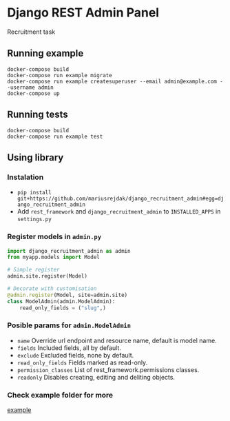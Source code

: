 # Django REST Admin Panel
Recruitment task

## Running example
```
docker-compose build
docker-compose run example migrate
docker-compose run example createsuperuser --email admin@example.com --username admin
docker-compose up
```

## Running tests
```
docker-compose build
docker-compose run example test
```

## Using library
### Instalation
* `pip install git+https://github.com/mariusrejdak/django_recruitment_admin#egg=django_recruitment_admin`
* Add `rest_framework` and `django_recruitment_admin` to `INSTALLED_APPS` in `settings.py`

### Register models in `admin.py`
```python
import django_recruitment_admin as admin
from myapp.models import Model

# Simple register
admin.site.register(Model)

# Decorate with customisation
@admin.register(Model, site=admin.site)
class ModelAdmin(admin.ModelAdmin):
    read_only_fields = ("slug",)
```

### Posible params for `admin.ModelAdmin`
* `name`    Override url endpoint and resource name, default is model name.
* `fields`  Included fields, all by default.
* `exclude` Excluded fields, none by default.
* `read_only_fields`    Fields marked as read-only.
* `permission_classes`  List of rest_framework.permissions classes.
* `readonly`    Disables creating, editing and deliting objects.

### Check example folder for more
[example](https://github.com/MariusRejdak/django_recruitment_admin/tree/master/example)
